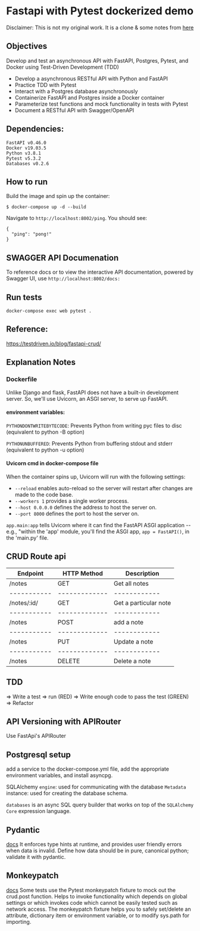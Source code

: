 # Fastapi with Pytest dockerized demo

Disclaimer: This is not my original work. It is a clone & some notes from [here](https://testdriven.io/blog/fastapi-crud/)


## Objectives

Develop and test an asynchronous API with FastAPI, Postgres, Pytest, and Docker using Test-Driven Development (TDD)

- Develop a asynchronous RESTful API with Python and FastAPI
- Practice TDD with Pytest
- Interact with a Postgres database asynchronously
- Containerize FastAPI and Postgres inside a Docker container
- Parameterize test functions and mock functionality in tests with Pytest
- Document a RESTful API with Swagger/OpenAPI


## Dependencies:

```
FastAPI v0.46.0
Docker v19.03.5
Python v3.8.1
Pytest v5.3.2
Databases v0.2.6
```

## How to run

Build the image and spin up the container:

```
$ docker-compose up -d --build
```

Navigate to `http://localhost:8002/ping`. You should see:

```
{
  "ping": "pong!"
}
```

## SWAGGER API Documenation

To reference docs or to view the interactive API documentation, powered by Swagger UI, use `http://localhost:8002/docs:`

## Run tests

```
docker-compose exec web pytest .
```

## Reference:

https://testdriven.io/blog/fastapi-crud/

## Explanation Notes

### Dockerfile

Unlike Django and flask, FastAPI does not have a built-in development server. So, we'll use Uvicorn, an ASGI server, to serve up FastAPI.

#### environment variables:

`PYTHONDONTWRITEBYTECODE`: Prevents Python from writing pyc files to disc (equivalent to python -B option)

`PYTHONUNBUFFERED`: Prevents Python from buffering stdout and stderr (equivalent to python -u option)

#### Uvicorn cmd in docker-compose file
When the container spins up, Uvicorn will run with the following settings:

- `--reload` enables auto-reload so the server will restart after changes are made to the code base.
- `--workers 1` provides a single worker process.
- `--host 0.0.0.0` defines the address to host the server on.
- `--port 8000` defines the port to host the server on.

`app.main:app` tells Uvicorn where it can find the FastAPI ASGI application -- e.g., "within the 'app' module, you'll find the ASGI app, `app = FastAPI()`, in the 'main.py' file.


## CRUD Route api

| Endpoint | HTTP Method | Description 
-----------|-------------|------------
| /notes   | GET | Get all notes 
-----------|-------------|------------
| /notes/:id/   | GET | Get a particular note
-----------|-------------|------------
| /notes   | POST | add a note
-----------|-------------|------------
| /notes   | PUT | Update a note 
-----------|-------------|------------
| /notes   | DELETE | Delete a note 


## TDD

=> Write a test 
=> run (RED) 
=> Write enough code to pass the test (GREEN) 
=> Refactor 

## API Versioning with APIRouter

Use FastApi's APIRouter

## Postgresql setup

add a service to the docker-compose.yml file, add the appropriate environment variables, and install asyncpg.

SQLAlchemy `engine`: used for communicating with the database 
`Metadata` instance: used for creating the database schema.

`databases` is an async SQL query builder that works on top of the `SQLAlchemy Core` expression language.

## Pydantic

[docs](https://pydantic-docs.helpmanual.io/)
It enforces type hints at runtime, and provides user friendly errors when data is invalid.
Define how data should be in pure, canonical python; validate it with pydantic.

## Monkeypatch

[docs](https://docs.pytest.org/en/latest/monkeypatch.html)
Some tests use the Pytest monkeypatch fixture to mock out the crud.post function. 
Helps to invoke functionality which depends on global settings or which invokes code which cannot be easily tested such as network access.
The monkeypatch fixture helps you to safely set/delete an attribute, dictionary item or environment variable, or to modify sys.path for importing.
